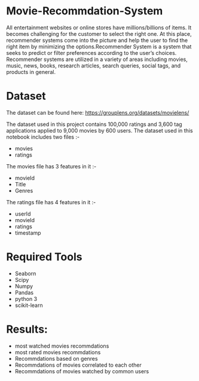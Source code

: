 # Movie-Recommdation-System

All entertainment websites or online stores have millions/billions of items. It becomes challenging for the customer to select the right one. At this place, recommender systems come into the picture and help the user to find the right item by minimizing the options.Recommender System is a system that seeks to predict or filter preferences according to the user’s choices. Recommender systems are utilized in a variety of areas including movies, music, news, books, research articles, search queries, social tags, and products in general.

# Dataset
The dataset can be found here: https://grouplens.org/datasets/movielens/

The dataset used in this project contains 100,000 ratings and 3,600 tag applications applied to 9,000 movies by 600 users.
The dataset used in this notebook includes two files  :-
* movies
* ratings

The movies file has 3 features in it :-
* movieId
* Title
* Genres

The ratings file has 4 features in it :-
* userId
* movieId
* ratings
* timestamp

# Required Tools

* Seaborn
* Scipy
* Numpy
* Pandas
* python 3
* scikit-learn

# Results:

* most watched movies recommdations
* most rated movies recommdations
* Recommdations based on genres
* Recommdations of movies correlated to each other
* Recommdations of movies watched by common users
